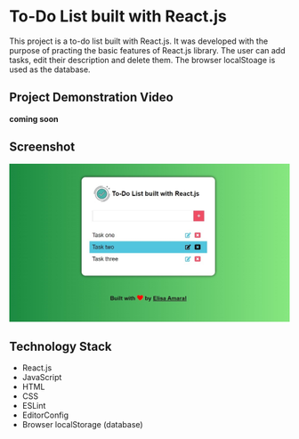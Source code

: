 # To-Do List built with React.js

This project is a to-do list built with React.js. It was developed with the purpose of practing the basic features of React.js library. The user can add tasks, edit their description and delete them. The browser localStoage is used as the database.

## Project Demonstration Video

**coming soon**

## Screenshot

![Screenshot](/public/assets/img/Screenshot.jpg)

## Technology Stack

+ React.js
+ JavaScript
+ HTML
+ CSS
+ ESLint
+ EditorConfig
+ Browser localStorage (database)
